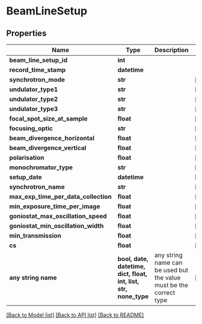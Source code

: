 # BeamLineSetup


## Properties
Name | Type | Description | Notes
------------ | ------------- | ------------- | -------------
**beam_line_setup_id** | **int** |  | 
**record_time_stamp** | **datetime** |  | 
**synchrotron_mode** | **str** |  | [optional] 
**undulator_type1** | **str** |  | [optional] 
**undulator_type2** | **str** |  | [optional] 
**undulator_type3** | **str** |  | [optional] 
**focal_spot_size_at_sample** | **float** |  | [optional] 
**focusing_optic** | **str** |  | [optional] 
**beam_divergence_horizontal** | **float** |  | [optional] 
**beam_divergence_vertical** | **float** |  | [optional] 
**polarisation** | **float** |  | [optional] 
**monochromator_type** | **str** |  | [optional] 
**setup_date** | **datetime** |  | [optional] 
**synchrotron_name** | **str** |  | [optional] 
**max_exp_time_per_data_collection** | **float** |  | [optional] 
**min_exposure_time_per_image** | **float** |  | [optional] 
**goniostat_max_oscillation_speed** | **float** |  | [optional] 
**goniostat_min_oscillation_width** | **float** |  | [optional] 
**min_transmission** | **float** |  | [optional] 
**cs** | **float** |  | [optional] 
**any string name** | **bool, date, datetime, dict, float, int, list, str, none_type** | any string name can be used but the value must be the correct type | [optional]

[[Back to Model list]](../README.md#documentation-for-models) [[Back to API list]](../README.md#documentation-for-api-endpoints) [[Back to README]](../README.md)


